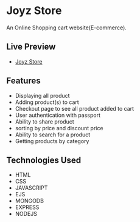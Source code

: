 
# Joyz Store

An Online Shopping cart website(E-commerce).

## Live Preview

- [Joyz Store](https://joyz-store.cyclic.app/)


## Features

- Displaying all product
- Adding product(s) to cart
- Checkout page to see all product added to cart
- User authentication with passport
- Ability to share product
- sorting by price and discount price
- Ability to search for a product
- Getting products by category

## Technologies Used

- HTML
- CSS
- JAVASCRIPT
- EJS
- MONGODB
- EXPRESS
- NODEJS


